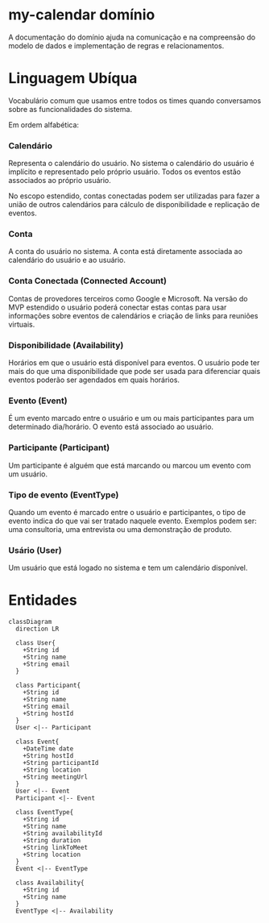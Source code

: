 # my-calendar domínio

A documentação do domínio ajuda na comunicação e na compreensão do modelo de dados e implementação de regras e relacionamentos.

# Linguagem Ubíqua

Vocabulário comum que usamos entre todos os times quando conversamos sobre as funcionalidades do sistema.

Em ordem alfabética:

### Calendário

Representa o calendário do usuário. No sistema o calendário do usuário é implícito e representado pelo próprio usuário. Todos os eventos estão associados ao próprio usuário.

No escopo estendido, contas conectadas podem ser utilizadas para fazer a união de outros calendários para cálculo de disponibilidade e replicação de eventos.

### Conta

A conta do usuário no sistema. A conta está diretamente associada ao calendário do usuário e ao usuário.

### Conta Conectada (Connected Account)

Contas de provedores terceiros como Google e Microsoft. Na versão do MVP estendido o usuário poderá conectar estas contas para usar informações sobre eventos de calendários e criação de links para reuniões virtuais.

### Disponibilidade (Availability)

Horários em que o usuário está disponível para eventos. O usuário pode ter mais do que uma disponibilidade que pode ser usada para diferenciar quais eventos poderão ser agendados em quais horários.

### Evento (Event)

É um evento marcado entre o usuário e um ou mais participantes para um determinado dia/horário. O evento está associado ao usuário.

### Participante (Participant)

Um participante é alguém que está marcando ou marcou um evento com um usuário.

### Tipo de evento (EventType)

Quando um evento é marcado entre o usuário e participantes, o tipo de evento indica do que vai ser tratado naquele evento. Exemplos podem ser: uma consultoria, uma entrevista ou uma demonstração de produto.

### Usário (User)

Um usuário que está logado no sistema e tem um calendário disponível.

# Entidades

```mermaid
classDiagram
  direction LR

  class User{
    +String id
    +String name
    +String email
  }

  class Participant{
    +String id
    +String name
    +String email
    +String hostId
  }
  User <|-- Participant

  class Event{
    +DateTime date
    +String hostId
    +String participantId
    +String location
    +String meetingUrl
  }
  User <|-- Event
  Participant <|-- Event

  class EventType{
    +String id
    +String name
    +String availabilityId
    +String duration
    +String linkToMeet
    +String location
  }
  Event <|-- EventType

  class Availability{
    +String id
    +String name
  }
  EventType <|-- Availability
```